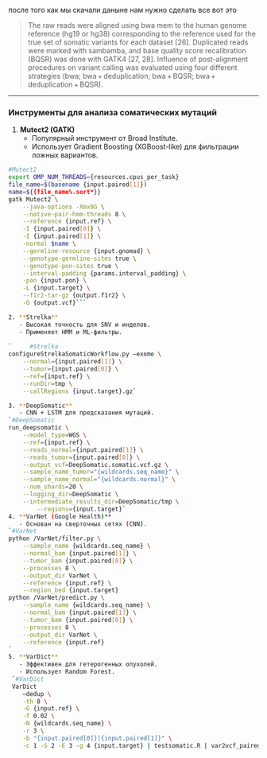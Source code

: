 после того как мы скачали даныне нам нужно сделать все вот это 
>The raw reads were aligned using bwa mem to the human genome reference (hg19 or hg38) corresponding to the reference used for the true set of somatic variants for each dataset [26]. Duplicated reads were marked with sambamba, and base quality score recalibration (BQSR) was done with GATK4 [27, 28]. Influence of post-alignment procedures on variant calling was evaluated using four different strategies (bwa; bwa + deduplication; bwa + BQSR; bwa + deduplication + BQSR).
---

### Инструменты для анализа соматических мутаций
1. **Mutect2 (GATK)**  
   - Популярный инструмент от Broad Institute.  
   - Использует Gradient Boosting (XGBoost-like) для фильтрации ложных вариантов.
     
```bash
#Mutect2
export OMP_NUM_THREADS={resources.cpus_per_task}
file_name=$(basename {input.paired[1]})
name=${{file_name%.sort*}}
gatk Mutect2 \
	--java-options -Xmx8G \
	--native-pair-hmm-threads 8 \
	--reference {input.ref} \
	-I {input.paired[0]} \
 	-I {input.paired[1]} \
 	-normal $name \
 	--germline-resource {input.gnomad} \
 	--genotype-germline-sites true \
 	--genotype-pon-sites true \
 	--interval-padding {params.interval_padding} \
 	-pon {input.pon} \
 	-L {input.target} \
 	--f1r2-tar-gz {output.f1r2} \
 	-O {output.vcf}```

2. **Strelka**  
   - Высокая точность для SNV и инделов.  
   - Применяет HMM и ML-фильтры.
  
`     #Strelka
configureStrelkaSomaticWorkflow.py –exome \
	--normal={input.paired[1]} \
	--tumor={input.paired[0]} \
	--ref={input.ref} \
	--runDir=tmp \
	--callRegions {input.target}.gz`

3. **DeepSomatic**  
   - CNN + LSTM для предсказания мутаций.  
`#DeepSomatic
run_deepsomatic \
	--model_type=WGS \
	--ref={input.ref} \
	--reads_normal={input.paired[1]} \
	--reads_tumor={input.paired[0]} \
	--output_vcf=DeepSomatic.somatic.vcf.gz \
	--sample_name_tumor="{wildcards.seq_name}" \
	--sample_name_normal="{wildcards.normal}" \
	--num_shards=20 \
	--logging_dir=DeepSomatic \
	--intermediate_results_dir=DeepSomatic/tmp \
        --regions={input.target}`
4. **VarNet (Google Health)**  
   - Основан на сверточных сетях (CNN).  
`#VarNet
python /VarNet/filter.py \
	--sample_name {wildcards.seq_name} \
	--normal_bam {input.paired[1]} \
	--tumor_bam {input.paired[0]} \
	--processes 8 \
	--output_dir VarNet \
	--reference {input.ref} \
	--region_bed {input.target}
python /VarNet/predict.py \
	--sample_name {wildcards.seq_name} \
	--normal_bam {input.paired[1]} \
	--tumor_bam {input.paired[0]} \
	--processes 8 \
	--output_dir VarNet \
	--reference {input.ref}
`
5. **VarDict**  
   - Эффективен для гетерогенных опухолей.  
   - Использует Random Forest.
 `#VarDict
 VarDict
	–dedup \
	-th 8 \
	-G {input.ref} \
	-f 0.02 \
	-N {wildcards.seq_name} \
	-r 3 \
	-b "{input.paired[0]}|{input.paired[1]}" \
	-c 1 -S 2 -E 3 -g 4 {input.target} | testsomatic.R | var2vcf_paired.pl -N "{wildcards.seq_name}|{wildcards.normal}" -f 0.02 > {output}` 
     
